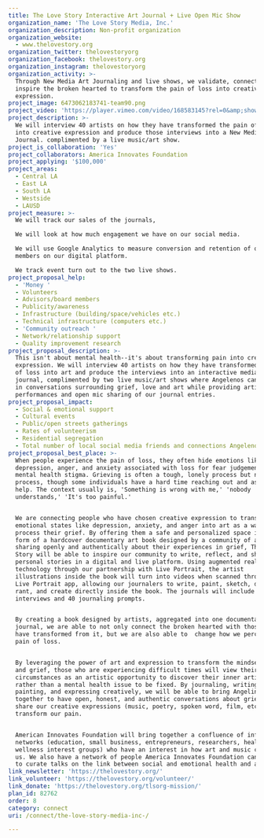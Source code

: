 ```yaml
---
title: The Love Story Interactive Art Journal + Live Open Mic Show
organization_name: 'The Love Story Media, Inc.'
organization_description: Non-profit organization
organization_website:
  - www.thelovestory.org
organization_twitter: thelovestoryorg
organization_facebook: thelovestory.org
organization_instagram: thelovestoryorg
organization_activity: >-
  Through New Media Art Journaling and live shows, we validate, connect and
  inspire the broken hearted to transform the pain of loss into creative
  expression.
project_image: 6473062183741-team90.png
project_video: 'https://player.vimeo.com/video/168583145?rel=0&amp;showinfo=0'
project_description: >-
  We will interview 40 artists on how they have transformed the pain of loss
  into creative expression and produce those interviews into a New Media Art
  Journal. complimented by a live music/art show.
project_is_collaboration: 'Yes'
project_collaborators: America Innovates Foundation
project_applying: '$100,000'
project_areas:
  - Central LA
  - East LA
  - South LA
  - Westside
  - LAUSD
project_measure: >-
  We will track our sales of the journals, 

  We will look at how much engagement we have on our social media. 

  We will use Google Analytics to measure conversion and retention of our
  members on our digital platform.

  We track event turn out to the two live shows.
project_proposal_help:
  - 'Money '
  - Volunteers
  - Advisors/board members
  - Publicity/awareness
  - Infrastructure (building/space/vehicles etc.)
  - Technical infrastructure (computers etc.)
  - 'Community outreach '
  - Network/relationship support
  - Quality improvement research
project_proposal_description: >-
  This isn't about mental health--it's about transforming pain into creative
  expression. We will interview 40 artists on how they have transformed the pain
  of loss into art and produce the interviews into an interactive media art
  journal, complimented by two live music/art shows where Angelenos can engage
  in conversations surrounding grief, love and art while providing artists
  performances and open mic sharing of our journal entries.
project_proposal_impact:
  - Social & emotional support
  - Cultural events
  - Public/open streets gatherings
  - Rates of volunteerism
  - Residential segregation
  - Total number of local social media friends and connections Angelenos have
project_proposal_best_place: >-
  When people experience the pain of loss, they often hide emotions like
  depression, anger, and anxiety associated with loss for fear judgement and the
  mental health stigma. Grieving is often a tough, lonely process but necessary
  process, though some individuals have a hard time reaching out and asking for
  help. The context usually is, 'Something is wrong with me,' 'nobody
  understands,' 'It's too painful.' 


  We are connecting people who have chosen creative expression to transform
  emotional states like depression, anxiety, and anger into art as a way to
  process their grief. By offering them a safe and personalized space in the
  form of a hardcover documentary art book designed by a community of artists
  sharing openly and authentically about their experiences in grief, The Love
  Story will be able to inspire our community to write, reflect, and share their
  personal stories in a digital and live platform. Using augmented reality
  technology through our partnership with Live Portrait, the artist
  illustrations inside the book will turn into videos when scanned through the
  Live Portrait app, allowing our journalers to write, paint, sketch, doodle,
  rant, and create directly inside the book. The journals will include 40
  interviews and 40 journaling prompts.


  By creating a book designed by artists, aggregated into one documentary art
  journal, we are able to not only connect the broken hearted with those who
  have transformed from it, but we are also able to  change how we perceive the
  pain of loss.


  By leveraging the power of art and expression to transform the mindset of loss
  and grief, those who are experiencing difficult times will view their
  circumstances as an artistic opportunity to discover their inner artistry
  rather than a mental health issue to be fixed. By journaling, writing poetry,
  painting, and expressing creatively, we will be able to bring Angelinos
  together to have open, honest, and authentic conversations about grief and
  share our creative expressions (music, poetry, spoken word, film, etc.) to
  transform our pain.


  American Innovates Foundation will bring together a confluence of influential
  networks (education, small business, entrepreneurs, researchers, health and
  wellness interest groups) who have an interest in how art and music can heal
  us. We also have a network of people America Innovates Foundation can bring in
  to curate talks on the link between social and emotional health and art.
link_newsletter: 'https://thelovestory.org/'
link_volunteer: 'https://thelovestory.org/volunteer/'
link_donate: 'https://thelovestory.org/tlsorg-mission/'
plan_id: 82762
order: 8
category: connect
uri: /connect/the-love-story-media-inc-/

---
```

